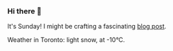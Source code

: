 ### Hi there :wave:

It's Sunday! I might be crafting a fascinating [blog post](https://benjaminwuethrich.dev).

Weather in Toronto: light snow, at -10°C.
